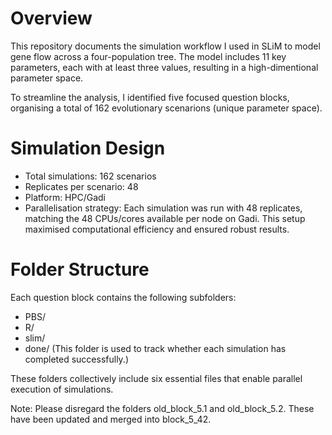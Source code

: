 # Overview
This repository documents the simulation workflow I used in SLiM to model gene flow across a four-population tree. The model includes 11 key parameters, each with at least three values, resulting in a high-dimentional parameter space. 

To streamline the analysis, I identified five focused question blocks, organising a total of 162 evolutionary scenarions (unique parameter space). 

# Simulation Design
- Total simulations: 162 scenarios
- Replicates per scenario: 48
- Platform: HPC/Gadi
- Parallelisation strategy: Each simulation was run with 48 replicates, matching the 48 CPUs/cores available per node on Gadi. This setup maximised computational efficiency and ensured robust results.

# Folder Structure
Each question block contains the following subfolders:
- PBS/
- R/
- slim/
- done/ (This folder is used to track whether each simulation has completed successfully.)

These folders collectively include six essential files that enable parallel execution of simulations.

Note: Please disregard the folders old_block_5.1 and old_block_5.2. These have been updated and merged into block_5_42. 
